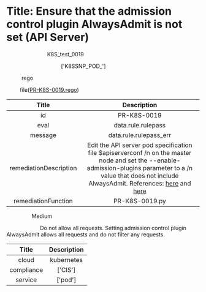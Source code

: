 



# Title:  Ensure that the admission control plugin AlwaysAdmit is not set (API Server) 


***<font color="white">Master Test Id:</font>*** K8S_test_0019

***<font color="white">Master Snapshot Id:</font>*** ['K8SSNP_POD_']

***<font color="white">type:</font>*** rego

***<font color="white">rule:</font>*** file([PR-K8S-0019.rego])  
  
  
  
  

|Title|Description|
| :---: | :---: |
|id|PR-K8S-0019|
|eval|data.rule.rulepass|
|message|data.rule.rulepass_err|
|remediationDescription|Edit the API server pod specification file $apiserverconf /n on the master node and set the --enable-admission-plugins parameter to a /n value that does not include AlwaysAdmit. References: <a href='https://kubernetes.io/docs/admin/kube-apiserver/' target='_blank'>here</a> and <a href='https://kubernetes.io/docs/admin/admission-controllers/#alwaysadmit' target='_blank'>here</a>|
|remediationFunction|PR-K8S-0019.py|


***<font color="white">Severity:</font>*** Medium

***<font color="white">Description:</font>***  Do not allow all requests. Setting admission control plugin AlwaysAdmit allows all requests and do not filter any requests.   
  
  

|Title|Description|
| :---: | :---: |
|cloud|kubernetes|
|compliance|['CIS']|
|service|['pod']|



[PR-K8S-0019.rego]: https://github.com/prancer-io/prancer-compliance-test/tree/master/kubernetes/cloud/PR-K8S-0019.rego

